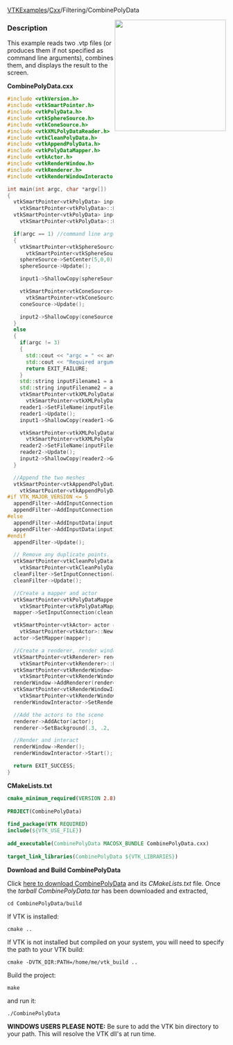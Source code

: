 [VTKExamples](/index/)/[Cxx](/Cxx)/Filtering/CombinePolyData

<img align="right" src="https://github.com/lorensen/VTKExamples/blob/gh-pages/Testing/Baseline/Filtering/TestCombinePolyData.png?raw=true" width="256" />

### Description
This example reads two .vtp files (or produces them if not specified as command line arguments), combines them, and displays the result to the screen.

**CombinePolyData.cxx**
```c++
#include <vtkVersion.h>
#include <vtkSmartPointer.h>
#include <vtkPolyData.h>
#include <vtkSphereSource.h>
#include <vtkConeSource.h>
#include <vtkXMLPolyDataReader.h>
#include <vtkCleanPolyData.h>
#include <vtkAppendPolyData.h>
#include <vtkPolyDataMapper.h>
#include <vtkActor.h>
#include <vtkRenderWindow.h>
#include <vtkRenderer.h>
#include <vtkRenderWindowInteractor.h>

int main(int argc, char *argv[])
{
  vtkSmartPointer<vtkPolyData> input1 =
    vtkSmartPointer<vtkPolyData>::New();
  vtkSmartPointer<vtkPolyData> input2 =
    vtkSmartPointer<vtkPolyData>::New();

  if(argc == 1) //command line arguments not specified
  {
    vtkSmartPointer<vtkSphereSource> sphereSource =
      vtkSmartPointer<vtkSphereSource>::New();
    sphereSource->SetCenter(5,0,0);
    sphereSource->Update();

    input1->ShallowCopy(sphereSource->GetOutput());

    vtkSmartPointer<vtkConeSource> coneSource =
      vtkSmartPointer<vtkConeSource>::New();
    coneSource->Update();

    input2->ShallowCopy(coneSource->GetOutput());
  }
  else
  {
    if(argc != 3)
    {
      std::cout << "argc = " << argc << std::endl;
      std::cout << "Required arguments: File1 File2" << std::endl;
      return EXIT_FAILURE;
    }
    std::string inputFilename1 = argv[1];
    std::string inputFilename2 = argv[2];
    vtkSmartPointer<vtkXMLPolyDataReader> reader1 =
      vtkSmartPointer<vtkXMLPolyDataReader>::New();
    reader1->SetFileName(inputFilename1.c_str());
    reader1->Update();
    input1->ShallowCopy(reader1->GetOutput());

    vtkSmartPointer<vtkXMLPolyDataReader> reader2 =
      vtkSmartPointer<vtkXMLPolyDataReader>::New();
    reader2->SetFileName(inputFilename2.c_str());
    reader2->Update();
    input2->ShallowCopy(reader2->GetOutput());
  }

  //Append the two meshes
  vtkSmartPointer<vtkAppendPolyData> appendFilter =
    vtkSmartPointer<vtkAppendPolyData>::New();
#if VTK_MAJOR_VERSION <= 5
  appendFilter->AddInputConnection(input1->GetProducerPort());
  appendFilter->AddInputConnection(input2->GetProducerPort());
#else
  appendFilter->AddInputData(input1);
  appendFilter->AddInputData(input2);
#endif
  appendFilter->Update();

  // Remove any duplicate points.
  vtkSmartPointer<vtkCleanPolyData> cleanFilter =
    vtkSmartPointer<vtkCleanPolyData>::New();
  cleanFilter->SetInputConnection(appendFilter->GetOutputPort());
  cleanFilter->Update();

  //Create a mapper and actor
  vtkSmartPointer<vtkPolyDataMapper> mapper =
    vtkSmartPointer<vtkPolyDataMapper>::New();
  mapper->SetInputConnection(cleanFilter->GetOutputPort());

  vtkSmartPointer<vtkActor> actor =
    vtkSmartPointer<vtkActor>::New();
  actor->SetMapper(mapper);

  //Create a renderer, render window, and interactor
  vtkSmartPointer<vtkRenderer> renderer =
    vtkSmartPointer<vtkRenderer>::New();
  vtkSmartPointer<vtkRenderWindow> renderWindow =
    vtkSmartPointer<vtkRenderWindow>::New();
  renderWindow->AddRenderer(renderer);
  vtkSmartPointer<vtkRenderWindowInteractor> renderWindowInteractor =
    vtkSmartPointer<vtkRenderWindowInteractor>::New();
  renderWindowInteractor->SetRenderWindow(renderWindow);

  //Add the actors to the scene
  renderer->AddActor(actor);
  renderer->SetBackground(.3, .2, .1); // Background color dark red

  //Render and interact
  renderWindow->Render();
  renderWindowInteractor->Start();

  return EXIT_SUCCESS;
}
```
**CMakeLists.txt**
```cmake
cmake_minimum_required(VERSION 2.8)
 
PROJECT(CombinePolyData)
 
find_package(VTK REQUIRED)
include(${VTK_USE_FILE})
 
add_executable(CombinePolyData MACOSX_BUNDLE CombinePolyData.cxx)
 
target_link_libraries(CombinePolyData ${VTK_LIBRARIES})
```

**Download and Build CombinePolyData**

Click [here to download CombinePolyData](https://github.com/lorensen/VTKWikiExamplesTarballs/raw/master/CombinePolyData.tar) and its *CMakeLists.txt* file.
Once the *tarball CombinePolyData.tar* has been downloaded and extracted,
```
cd CombinePolyData/build 
```
If VTK is installed:
```
cmake ..
```
If VTK is not installed but compiled on your system, you will need to specify the path to your VTK build:
```
cmake -DVTK_DIR:PATH=/home/me/vtk_build ..
```
Build the project:
```
make
```
and run it:
```
./CombinePolyData
```
**WINDOWS USERS PLEASE NOTE:** Be sure to add the VTK bin directory to your path. This will resolve the VTK dll's at run time.

